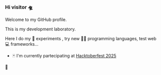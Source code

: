 ### Hi visitor 🛸

Welcome to my GitHub profile. 

<!--
[![An image of @alv67's Holopin badges, which is a link to view their full Holopin profile](https://holopin.me/alv67)](https://holopin.io/@alv67)
-->

This is my development laboratory. 

Here I do my 🧪 experiments , try new 👨‍💻 programming languages, test web 💻 frameworks...

- 🃏 I'm currently partecipating at [Hacktoberfest 2025](https://hacktoberfest.com)

<!--
**alv67/alv67** is a ✨ _special_ ✨ repository because its `README.md` (this file) appears on your GitHub profile.

Here are some ideas to get you started:

- 🔭 I’m currently working on ...
- 🌱 I’m currently learning ...
- 👯 I’m looking to collaborate on ...
- 🤔 I’m looking for help with ...
- 💬 Ask me about ...
- 📫 How to reach me: ...
- 😄 Pronouns: ...
- ⚡ Fun fact: ...
-->👋
